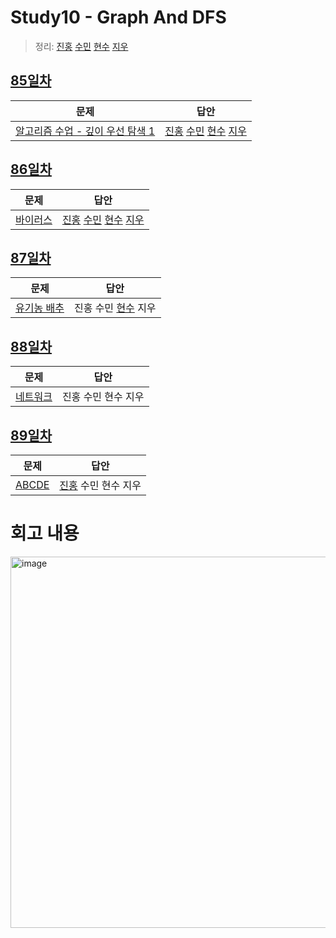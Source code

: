 # Study10 - Graph And DFS
> 정리: [진홍](self_study/kjh.md) [수민](self_study/ysm.md) [현수](self_study/hhs.md) [지우](self_study/sjw.md)

## [85일차](Day85)

| 문제                 | 답안                |
| -------------------- | ------------------- |
| [알고리즘 수업 - 깊이 우선 탐색 1](https://www.acmicpc.net/problem/24479) | [진홍](Day85/kjh.kt) [수민](Day85/ysmC.cpp) [현수](Day85/hhs.java) [지우](Day85/sjw.java) |

## [86일차](Day86)

| 문제                 | 답안                |
| -------------------- | ------------------- |
| [바이러스](https://www.acmicpc.net/problem/2606) | [진홍](Day86/kjh.kt) [수민](Day86/ysm.cpp) [현수](Day86/hhs.java) [지우](Day86/sjw.java) |

## [87일차](Day87)

| 문제                 | 답안                |
| -------------------- | ------------------- |
| [유기농 배추](https://www.acmicpc.net/problem/1012) | 진홍 수민 [현수](Day87/hhs.java) 지우 |

## [88일차](Day88)

| 문제                 | 답안                |
| -------------------- | ------------------- |
| [네트워크](https://school.programmers.co.kr/learn/courses/30/lessons/43162) | 진홍 수민 현수 지우 |

## [89일차](Day89)

| 문제                 | 답안                |
| -------------------- | ------------------- |
| [ABCDE](https://www.acmicpc.net/problem/13023) | [진홍](Day89/kjh.kt) 수민 현수 지우 |

# 회고 내용

<img width="594" alt="image" src="https://user-images.githubusercontent.com/33937365/212535502-ef5e8dcb-b920-4470-a567-ac075c108be0.png">

